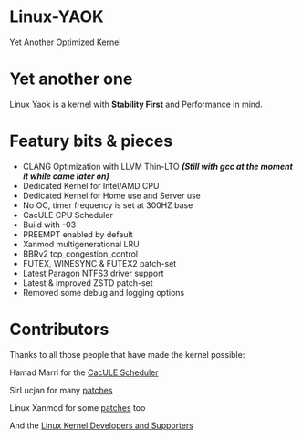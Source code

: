 # Linux-YAOK
Yet Another Optimized Kernel

# Yet another one
Linux Yaok is a kernel with **Stability First** and Performance in mind.

# Featury bits & pieces
- CLANG Optimization with LLVM Thin-LTO ***(Still with gcc at the moment it while came later on)***
- Dedicated Kernel for Intel/AMD CPU
- Dedicated Kernel for Home use and Server use
- No OC, timer frequency is set at 300HZ base
- CacULE CPU Scheduler
- Build with -03
- PREEMPT enabled by default
- Xanmod multigenerational LRU
- BBRv2 tcp_congestion_control
- FUTEX, WINESYNC & FUTEX2 patch-set
- Latest Paragon NTFS3 driver support
- Latest & improved ZSTD patch-set
- Removed some debug and logging options

# Contributors

Thanks to all those people that have made the kernel possible:

Hamad Marri for the [CacULE Scheduler](https://github.com/hamadmarri/cacule-cpu-scheduler)

SirLucjan for many [patches](https://github.com/sirlucjan/kernel-patches)

Linux Xanmod for some [patches](https://github.com/xanmod/linux-patches) too

And the [Linux Kernel Developers and Supporters](https://www.kernel.org/)
